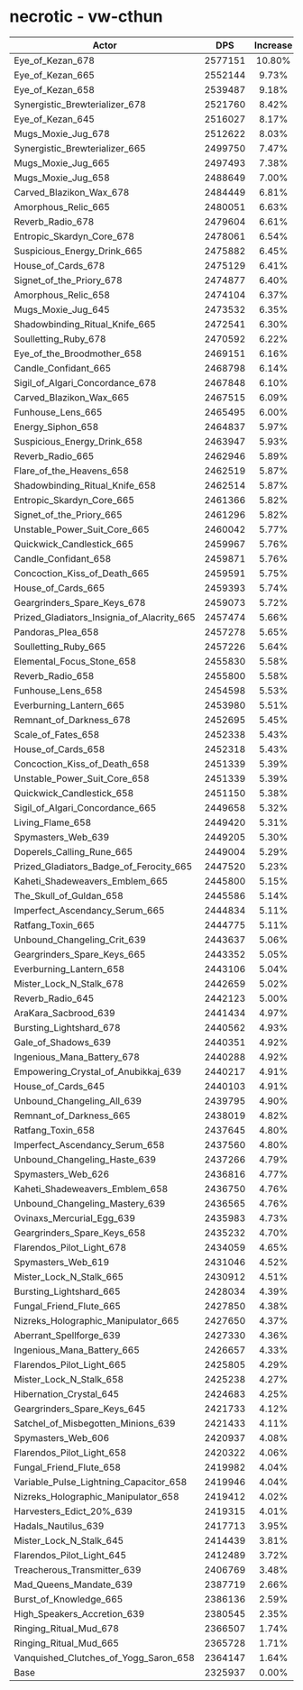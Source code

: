 # necrotic - vw-cthun
| Actor | DPS | Increase |
|---|:---:|:---:|
|Eye_of_Kezan_678|2577151|10.80%|
|Eye_of_Kezan_665|2552144|9.73%|
|Eye_of_Kezan_658|2539487|9.18%|
|Synergistic_Brewterializer_678|2521760|8.42%|
|Eye_of_Kezan_645|2516027|8.17%|
|Mugs_Moxie_Jug_678|2512622|8.03%|
|Synergistic_Brewterializer_665|2499750|7.47%|
|Mugs_Moxie_Jug_665|2497493|7.38%|
|Mugs_Moxie_Jug_658|2488649|7.00%|
|Carved_Blazikon_Wax_678|2484449|6.81%|
|Amorphous_Relic_665|2480051|6.63%|
|Reverb_Radio_678|2479604|6.61%|
|Entropic_Skardyn_Core_678|2478061|6.54%|
|Suspicious_Energy_Drink_665|2475882|6.45%|
|House_of_Cards_678|2475129|6.41%|
|Signet_of_the_Priory_678|2474877|6.40%|
|Amorphous_Relic_658|2474104|6.37%|
|Mugs_Moxie_Jug_645|2473532|6.35%|
|Shadowbinding_Ritual_Knife_665|2472541|6.30%|
|Soulletting_Ruby_678|2470592|6.22%|
|Eye_of_the_Broodmother_658|2469151|6.16%|
|Candle_Confidant_665|2468798|6.14%|
|Sigil_of_Algari_Concordance_678|2467848|6.10%|
|Carved_Blazikon_Wax_665|2467515|6.09%|
|Funhouse_Lens_665|2465495|6.00%|
|Energy_Siphon_658|2464837|5.97%|
|Suspicious_Energy_Drink_658|2463947|5.93%|
|Reverb_Radio_665|2462946|5.89%|
|Flare_of_the_Heavens_658|2462519|5.87%|
|Shadowbinding_Ritual_Knife_658|2462514|5.87%|
|Entropic_Skardyn_Core_665|2461366|5.82%|
|Signet_of_the_Priory_665|2461296|5.82%|
|Unstable_Power_Suit_Core_665|2460042|5.77%|
|Quickwick_Candlestick_665|2459967|5.76%|
|Candle_Confidant_658|2459871|5.76%|
|Concoction_Kiss_of_Death_665|2459591|5.75%|
|House_of_Cards_665|2459393|5.74%|
|Geargrinders_Spare_Keys_678|2459073|5.72%|
|Prized_Gladiators_Insignia_of_Alacrity_665|2457474|5.66%|
|Pandoras_Plea_658|2457278|5.65%|
|Soulletting_Ruby_665|2457226|5.64%|
|Elemental_Focus_Stone_658|2455830|5.58%|
|Reverb_Radio_658|2455800|5.58%|
|Funhouse_Lens_658|2454598|5.53%|
|Everburning_Lantern_665|2453980|5.51%|
|Remnant_of_Darkness_678|2452695|5.45%|
|Scale_of_Fates_658|2452338|5.43%|
|House_of_Cards_658|2452318|5.43%|
|Concoction_Kiss_of_Death_658|2451339|5.39%|
|Unstable_Power_Suit_Core_658|2451339|5.39%|
|Quickwick_Candlestick_658|2451150|5.38%|
|Sigil_of_Algari_Concordance_665|2449658|5.32%|
|Living_Flame_658|2449420|5.31%|
|Spymasters_Web_639|2449205|5.30%|
|Doperels_Calling_Rune_665|2449004|5.29%|
|Prized_Gladiators_Badge_of_Ferocity_665|2447520|5.23%|
|Kaheti_Shadeweavers_Emblem_665|2445800|5.15%|
|The_Skull_of_Guldan_658|2445586|5.14%|
|Imperfect_Ascendancy_Serum_665|2444834|5.11%|
|Ratfang_Toxin_665|2444775|5.11%|
|Unbound_Changeling_Crit_639|2443637|5.06%|
|Geargrinders_Spare_Keys_665|2443352|5.05%|
|Everburning_Lantern_658|2443106|5.04%|
|Mister_Lock_N_Stalk_678|2442659|5.02%|
|Reverb_Radio_645|2442123|5.00%|
|AraKara_Sacbrood_639|2441434|4.97%|
|Bursting_Lightshard_678|2440562|4.93%|
|Gale_of_Shadows_639|2440351|4.92%|
|Ingenious_Mana_Battery_678|2440288|4.92%|
|Empowering_Crystal_of_Anubikkaj_639|2440217|4.91%|
|House_of_Cards_645|2440103|4.91%|
|Unbound_Changeling_All_639|2439795|4.90%|
|Remnant_of_Darkness_665|2438019|4.82%|
|Ratfang_Toxin_658|2437645|4.80%|
|Imperfect_Ascendancy_Serum_658|2437560|4.80%|
|Unbound_Changeling_Haste_639|2437266|4.79%|
|Spymasters_Web_626|2436816|4.77%|
|Kaheti_Shadeweavers_Emblem_658|2436750|4.76%|
|Unbound_Changeling_Mastery_639|2436565|4.76%|
|Ovinaxs_Mercurial_Egg_639|2435983|4.73%|
|Geargrinders_Spare_Keys_658|2435232|4.70%|
|Flarendos_Pilot_Light_678|2434059|4.65%|
|Spymasters_Web_619|2431046|4.52%|
|Mister_Lock_N_Stalk_665|2430912|4.51%|
|Bursting_Lightshard_665|2428034|4.39%|
|Fungal_Friend_Flute_665|2427850|4.38%|
|Nizreks_Holographic_Manipulator_665|2427650|4.37%|
|Aberrant_Spellforge_639|2427330|4.36%|
|Ingenious_Mana_Battery_665|2426657|4.33%|
|Flarendos_Pilot_Light_665|2425805|4.29%|
|Mister_Lock_N_Stalk_658|2425238|4.27%|
|Hibernation_Crystal_645|2424683|4.25%|
|Geargrinders_Spare_Keys_645|2421733|4.12%|
|Satchel_of_Misbegotten_Minions_639|2421433|4.11%|
|Spymasters_Web_606|2420937|4.08%|
|Flarendos_Pilot_Light_658|2420322|4.06%|
|Fungal_Friend_Flute_658|2419982|4.04%|
|Variable_Pulse_Lightning_Capacitor_658|2419946|4.04%|
|Nizreks_Holographic_Manipulator_658|2419412|4.02%|
|Harvesters_Edict_20%_639|2419315|4.01%|
|Hadals_Nautilus_639|2417713|3.95%|
|Mister_Lock_N_Stalk_645|2414439|3.81%|
|Flarendos_Pilot_Light_645|2412489|3.72%|
|Treacherous_Transmitter_639|2406769|3.48%|
|Mad_Queens_Mandate_639|2387719|2.66%|
|Burst_of_Knowledge_665|2386136|2.59%|
|High_Speakers_Accretion_639|2380545|2.35%|
|Ringing_Ritual_Mud_678|2366507|1.74%|
|Ringing_Ritual_Mud_665|2365728|1.71%|
|Vanquished_Clutches_of_Yogg_Saron_658|2364147|1.64%|
|Base|2325937|0.00%|
